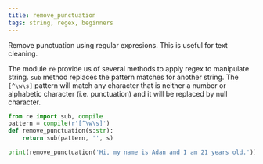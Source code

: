 ```yaml
---
title: remove_punctuation
tags: string, regex, beginners
---
```

Remove punctuation using regular expresions. This is useful for text cleaning.


The module `re` provide us of several methods to apply regex to manipulate string. 
`sub` method replaces the pattern matches for another string. 
The `[^\w\s]` pattern will match any character that is neither a number or alphabetic character (i.e. punctuation) and it will be replaced by null character.

```py
from re import sub, compile
pattern = compile(r'[^\w\s]')
def remove_punctuation(s:str):
    return sub(pattern, '', s)
```

```py
print(remove_punctuation('Hi, my name is Adan and I am 21 years old.')) # Hi my name is Adan and I am 21 years old
```
